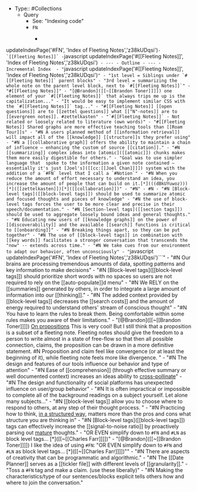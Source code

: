 - Type:: #Collections
    - Query
        - See: "Indexing code"
        - `FN`
            - ```javascript
updateIndexPage('#FN', 'Index of Fleeting Notes','z38kUDqsi')```
        - `[[Fleeting Notes]]`
            - ```javascript
updateIndexPage('#[[Fleeting Notes]]', 'Index of Fleeting Notes','z38kUDqsi')```
    - ---
    - Outline
    - ---
    - Incremental Index 
        - "```javascript
updateIndexPage('#[[Fleeting Notes]]', 'Index of Fleeting Notes','z38kUDqsi')```"
        - "1st level = Siblings under `#[[Fleeting Notes]]` parent blocks"
        - "3rd level = summarizing the whole note on the parent level block, next to `#[[Fleeting Notes]]`"
        - "#[[Fleeting Notes]]"
        - "[@Brandon]([[~[[Brandon Toner]]]]) one element of your `#[[Fleeting Notes]]` that always trips me up is the capitalization..."
        - "It would be easy to implement similar CSS with the `#[[Fleeting Notes]]` tag..."
        - "#[[Fleeting Notes]] [[open questions]] are to [[zettel questions]] what [["N"-notes]] are to [[evergreen notes]]. #zettelkasten"
        - "`#[[Fleeting Notes]]` - Not related or loosely related to literature (own words)"
        - "#[[Fleeting Notes]] Shared graphs are more effective teaching tools than [[Roam Tour]]s"
        - "#N A users planned method of [[information retrieval]] will impact all of the [[knowledge]] [[structure]]s they prefer using"
        - "#N a [[collaborative graph]] offers the ability to maintain a chain of influence — enhancing the custom of source [[citation]]."
        - "#N [[summarizing]] complex ideas into [atomic]([[atomic]]) chunks makes them more easily digestible for others."
        - "Goal was to use simpler language that  spoke to the information a given note contained — essentially it's just [Joel's]([[cc:[[Joel Chan]]]]) system with the addition of a `#FN` level that I call a `#Notion`"
        - "#N When you reduce the amount of effort necessary to understand an idea, you increase the amount of people that can build on it.[*](((dBkUYuwoz)))[*]([[zettelkasten]])[*]([[collaboration]])"
        - "#N"
        - #N
        - "#N [Block-level tags]([[block-level tags]]) should be used to summarize atomic and focused thoughts and pieces of knowledge"
        - "#N the use of block-level tags forces the user to be more clear and precise in their speech/documentation."
        - "#N [Section-level tags]([[section tags]]) should be used to aggregate loosely bound ideas and general thoughts."
        - "#N Educating new users of [[knowledge graphs]] on the power of [[discoverability]] and the available [[search]] functions is critical to [[onboarding]]"
        - "#N Breaking things apart, so they can be put together"
        - "#N The use of [[block-level tags]] in combination with [[key words]] facilitates a stronger conversation that transcends the "now" -- extends across time."
        - "#N We take cues from our environment to adapt our behavior, often unconsciously"
        - "```javascript
updateIndexPage('#FN', 'Index of Fleeting Notes','z38kUDqsi')```"
        - "#N Our brains are processing tremendous amounts of data, spotting patterns and key information to make decisions"
        - "#N [Block-level tags]([[block-level tags]]) should prioritize short words with no spaces so users are not required to rely on the [[auto-populate]]d menu"
        - "#N We RELY on the [[summaries]] generated by others, in order to integrate a large amount of information into our [[thinking]]."
        - "#N The added context provided by [[block-level tags]] decreases the [[search costs]] and the amount of energy required to understand others' stream of conscious thought"
        - "#N You have to learn the rules to break them. Being comfortable within some rules makes you aware of their limitations."
        - "[@Brandon]([[~[[Brandon Toner]]]]) [On propositions](((TO6VRGI7D))) This is very cool! But I still think that a proposition is a subset of a fleeting note. Fleeting notes should give the freedom to a person to write almost in a state of free-flow so that then all possible connection, claims, the proposition can be drawn in a more definitive statement. #N Proposition and claim feel like convergence (or at least the beginning of it), while fleeting note feels more like divergence. "
        - "#N The design and features of our tools influence our behavior and type of attention"
        - "#N Ease of [[comprehension]] (through effective summary or well documented context) increases an ideas ability to [cross-pollinate]([[cross-pollination]])"
        - "#N The design and functionality of social platforms has unexpected influence on user/group behavior"
        - "#N It is often impractical or impossible to complete all of the background readings on a subject yourself. Let alone many subjects..."
        - "#N [[block-level tags]] allow you to choose where to respond to others, at any step of their thought process. "
        - "#N Practicing how to think, [in a structured way](((Spljfcp-2))), matters more than the pros and cons what structure you are thinking in"
        - "#N [Block-level tags]([[block-level tags]]) tags can effectively increase the [[signal-to-noise ratio]] by proactively parsing out [mature]([[maturity]]) thoughts."
        - "OR EVEN simplify down to `#FN` and `#LN` as block level tags... [*]([[~[[Charles Farr]]]])"
        - "[@Brandon]([[~[[Brandon Toner]]]]) I like the idea of using `#FN`: "OR EVEN simplify down to `#FN` and `#LN` as block level tags... [*]([[~[[Charles Farr]]]])""
        - "#N There are aspects of creativity that can be programmatic and algorithmic."
        - "#N The [[Date Planner]] serves as a [[tickler file]] with different levels of [[granularity]]."
        - "Toss a `#FN` tag and make a claim. (use these liberally)"
        - "#N Making the characteristics/type of our sentences/blocks explicit tells others how and where to join the conversation."
